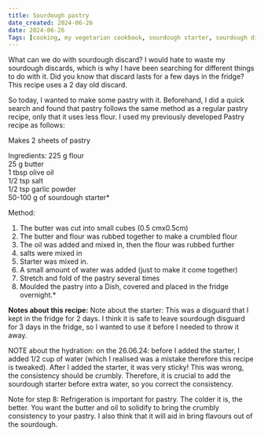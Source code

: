 ```yaml
---
title: Sourdough pastry
date_created: 2024-06-26
date: 2024-06-26
Tags: [cooking, my vegetarian cookbook, sourdough starter, sourdough discard, pancakes]
---
```


What can we do with sourdough discard? I would hate to waste my sourdough discards, which is why I have been searching for different things to do with it. Did you know that discard lasts for a few days in the fridge? This recipe uses a 2 day old discard.

So today, I wanted to make some pastry with it. Beforehand, I did a quick search and found that pastry follows the same method as a regular pastry recipe, only that it uses less flour. I used my previously developed Pastry recipe as follows: 

Makes 2 sheets of pastry

Ingredients:
225 g flour <br/>
25 g butter<br/>
1 tbsp olive oil<br/>
1/2 tsp salt<br/>
1/2 tsp garlic powder<br/>
50-100 g of sourdough starter*<br/>

Method: 
1. The butter was cut into small cubes (0.5 cmx0.5cm) 
2. The butter and flour was rubbed together to make a crumbled flour
3. The oil was added and mixed in, then the flour was rubbed further
4. salts were mixed in
5. Starter was mixed in. 
6. A small amount of water was added (just to make it come together)
7. Stretch and fold of the pastry several times
8. Moulded the pastry into a Dish, covered and placed in the fridge overnight.*

**Notes about this recipe:**
Note about the starter: This was a disguard that I kept in the fridge for 2 days. I think it is safe to leave sourdough disguard for 3 days in the fridge, so I wanted to use it before I needed to throw it away. 

NOTE about the hydration: on the 26.06.24: before I added the starter, I added 1/2 cup of water (which I realised was a mistake therefore this recipe is tweaked). After I added the starter, it was very sticky! This was wrong, the consistency should be crumbly. Therefore, it is crucial to add the sourdough starter before extra water, so you correct the consistency. 

Note for step 8: Refrigeration is important for pastry. The colder it is, the better. You want the butter and oil to solidify to bring the crumbly consistency to your pastry. I also think that it will aid in bring flavours out of the sourdough. 
